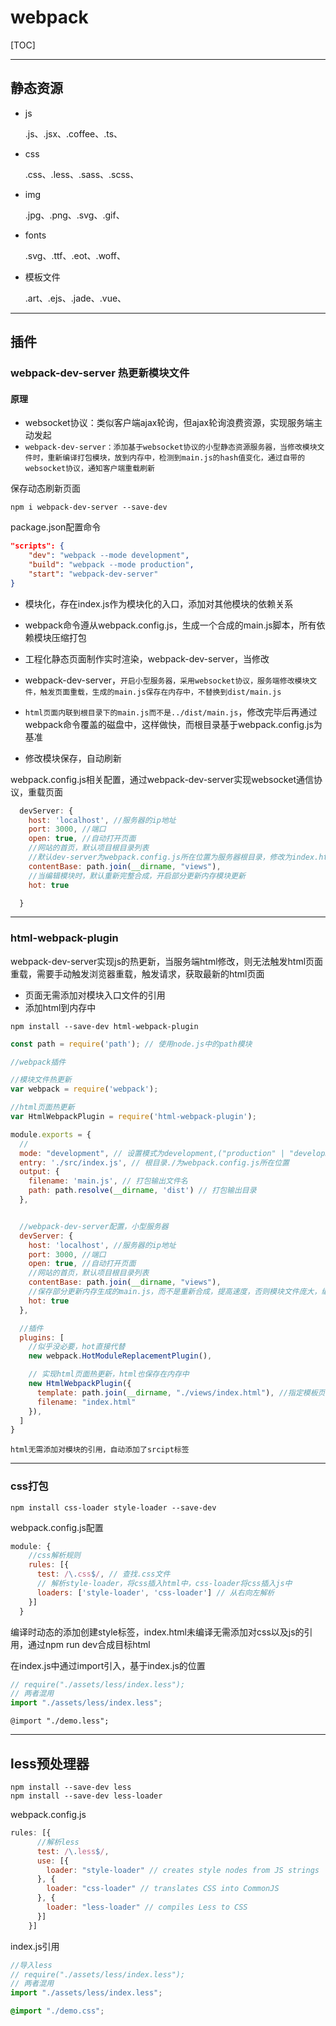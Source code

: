 # webpack

[TOC]

***

## 静态资源

+ js

  .js、.jsx、.coffee、.ts、

+ css

  .css、.less、.sass、.scss、

+ img

  .jpg、.png、.svg、.gif、

+ fonts

  .svg、.ttf、.eot、.woff、

+ 模板文件

  .art、.ejs、.jade、.vue、

***

## 插件

### webpack-dev-server 热更新模块文件

#### 原理

+ websocket协议：类似客户端ajax轮询，但ajax轮询浪费资源，实现服务端主动发起
+ `webpack-dev-server：添加基于websocket协议的小型静态资源服务器，当修改模块文件时，重新编译打包模块，放到内存中，检测到main.js的hash值变化，通过自带的websocket协议，通知客户端重载刷新`


保存动态刷新页面

```
npm i webpack-dev-server --save-dev
```

package.json配置命令

```json
"scripts": {
    "dev": "webpack --mode development",
    "build": "webpack --mode production",
    "start": "webpack-dev-server"
}
```

+ 模块化，存在index.js作为模块化的入口，添加对其他模块的依赖关系

+ webpack命令遵从webpack.config.js，生成一个合成的main.js脚本，所有依赖模块压缩打包
+ 工程化静态页面制作实时渲染，webpack-dev-server，当修改

+ webpack-dev-server，`开启小型服务器，采用websocket协议，服务端修改模块文件，触发页面重载，生成的main.js保存在内存中，不替换到dist/main.js`
+ `html页面内联到根目录下的main.js而不是../dist/main.js`，修改完毕后再通过webpack命令覆盖的磁盘中，这样做快，而根目录基于webpack.config.js为基准
+ 修改模块保存，自动刷新

webpack.config.js相关配置，通过webpack-dev-server实现websocket通信协议，重载页面

```js
  devServer: {
    host: 'localhost', //服务器的ip地址
    port: 3000, //端口
    open: true, //自动打开页面
    //网站的首页，默认项目根目录列表
    //默认dev-server为webpack.config.js所在位置为服务器根目录，修改为index.html所在路径
    contentBase: path.join(__dirname, "views"),
    //当编辑模块时，默认重新完整合成，开启部分更新内存模块更新
    hot: true

  }
```

***

### html-webpack-plugin

webpack-dev-server实现js的热更新，当服务端html修改，则无法触发html页面重载，需要手动触发浏览器重载，触发请求，获取最新的html页面

+ 页面无需添加对模块入口文件的引用
+ 添加html到内存中

```
npm install --save-dev html-webpack-plugin
```

```js
const path = require('path'); // 使用node.js中的path模块

//webpack插件

//模块文件热更新
var webpack = require('webpack');

//html页面热更新
var HtmlWebpackPlugin = require('html-webpack-plugin');

module.exports = {
  // 
  mode: "development", // 设置模式为development,("production" | "development" | "none")
  entry: './src/index.js', // 根目录./为webpack.config.js所在位置
  output: {
    filename: 'main.js', // 打包输出文件名
    path: path.resolve(__dirname, 'dist') // 打包输出目录
  },


  //webpack-dev-server配置，小型服务器
  devServer: {
    host: 'localhost', //服务器的ip地址
    port: 3000, //端口
    open: true, //自动打开页面
    //网站的首页，默认项目根目录列表
    contentBase: path.join(__dirname, "views"),
    //保存部分更新内存生成的main.js，而不是重新合成，提高速度，否则模块文件庞大，编译事件很长
    hot: true
  },

  //插件
  plugins: [
    //似乎没必要，hot直接代替
    new webpack.HotModuleReplacementPlugin(),

    // 实现html页面热更新，html也保存在内存中
    new HtmlWebpackPlugin({
      template: path.join(__dirname, "./views/index.html"), //指定模板页面来源。内存
      filename: "index.html"
    }),
  ]
}
```

`html无需添加对模块的引用，自动添加了srcipt标签`

***

###  css打包

```
npm install css-loader style-loader --save-dev
```

webpack.config.js配置

```js
module: {
    //css解析规则
    rules: [{
      test: /\.css$/, // 查找.css文件
      // 解析style-loader，将css插入html中，css-loader将css插入js中
      loaders: ['style-loader', 'css-loader'] // 从右向左解析
    }]
  }
```

编译时动态的添加创建style标签，index.html未编译无需添加对css以及js的引用，通过npm run dev合成目标html

在index.js中通过import引入，基于index.js的位置

```js
// require("./assets/less/index.less");
// 两者混用
import "./assets/less/index.less";
```

```less
@import "./demo.less";
```

***

## less预处理器

```
npm install --save-dev less
npm install --save-dev less-loader
```

webpack.config.js

```js
rules: [{
      //解析less
      test: /\.less$/,
      use: [{
        loader: "style-loader" // creates style nodes from JS strings
      }, {
        loader: "css-loader" // translates CSS into CommonJS
      }, {
        loader: "less-loader" // compiles Less to CSS
      }]
    }]
```

index.js引用

```js
//导入less
// require("./assets/less/index.less");
// 两者混用
import "./assets/less/index.less";
```

```css
@import "./demo.css";
```

